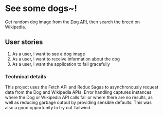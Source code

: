 # See some dogs~!
Get random dog image from the <a href="https://dog.ceo/dog-api/">Dog API</a>, then search the breed on Wikipedia.

## User stories
1. As a user, I want to see a dog image
2. As a user, I want to receive information about the dog
3. As a user, I want the application to fail gracefully

### Technical details
This project uses the Fetch API and Redux Sagas to asynchronously request data from the Dog and Wikipedia APIs.
Error handling captures instances where the Dog or Wikipedia API calls fail or where there are no results, 
as well as reducing garbage output by providing sensible defaults.
This was also a good opportunity to try out Tailwind.
